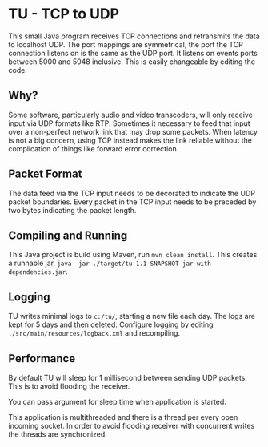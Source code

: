 TU - TCP to UDP
===============

This small Java program receives TCP connections and retransmits the data to localhost UDP.
The port mappings are symmetrical, the port the TCP connection listens on is the same as the UDP port.
It listens on events ports between 5000 and 5048 inclusive.
This is easily changeable by editing the code.

Why?
---

Some software, particularly audio and video transcoders, will only receive input via UDP formats like RTP.
Sometimes it necessary to feed that input over a non-perfect network link that may drop some packets.
When latency is not a big concern, using TCP instead makes the link reliable without the complication of things like forward error correction.

Packet Format
-------------

The data feed via the TCP input needs to be decorated to indicate the UDP packet boundaries.
Every packet in the TCP input needs to be preceded by two bytes indicating the packet length.

Compiling and Running
---------------------

This Java project is build using Maven, run `mvn clean install`.
This creates a runnable jar, `java -jar ./target/tu-1.1-SNAPSHOT-jar-with-dependencies.jar`.

Logging
-------

TU writes minimal logs to `c:/tu/`, starting a new file each day.
The logs are kept for 5 days and then deleted.
Configure logging by editing `./src/main/resources/logback.xml` and recompiling.

Performance
-----------

By default TU will sleep for 1 millisecond between sending UDP packets.
This is to avoid flooding the receiver.

You can pass argument for sleep time when application is started.

This application is multithreaded and there is a thread per every open incoming socket.
In order to avoid flooding receiver with concurrent writes the threads are synchronized.
